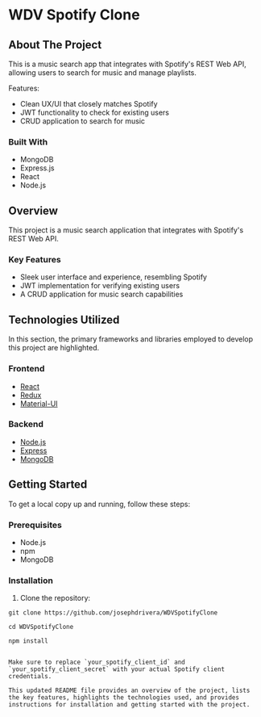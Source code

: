 # WDV Spotify Clone

## About The Project

This is a music search app that integrates with Spotify's REST Web API, allowing users to search for music and manage playlists.

Features:
* Clean UX/UI that closely matches Spotify
* JWT functionality to check for existing users
* CRUD application to search for music

### Built With

* MongoDB
* Express.js
* React
* Node.js

## Overview

This project is a music search application that integrates with Spotify's REST Web API.

### Key Features

- Sleek user interface and experience, resembling Spotify
- JWT implementation for verifying existing users
- A CRUD application for music search capabilities

## Technologies Utilized

In this section, the primary frameworks and libraries employed to develop this project are highlighted.

### Frontend

- [React](https://reactjs.org/)
- [Redux](https://redux.js.org/)
- [Material-UI](https://mui.com/)

### Backend

- [Node.js](https://nodejs.org/)
- [Express](https://expressjs.com/)
- [MongoDB](https://www.mongodb.com/)

## Getting Started

To get a local copy up and running, follow these steps:

### Prerequisites

* Node.js
* npm
* MongoDB

### Installation

1. Clone the repository:

```shell
git clone https://github.com/josephdrivera/WDVSpotifyClone

cd WDVSpotifyClone

npm install


Make sure to replace `your_spotify_client_id` and `your_spotify_client_secret` with your actual Spotify client credentials.

This updated README file provides an overview of the project, lists the key features, highlights the technologies used, and provides instructions for installation and getting started with the project.
